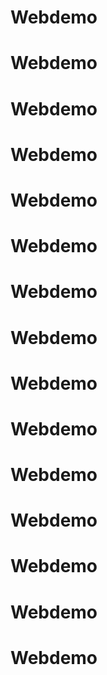 # Webdemo
# Webdemo
# Webdemo
# Webdemo
# Webdemo
# Webdemo
# Webdemo
# Webdemo
# Webdemo
# Webdemo
# Webdemo
# Webdemo
# Webdemo
# Webdemo
# Webdemo

